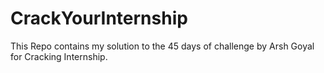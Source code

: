 # CrackYourInternship
This Repo contains my solution to the 45 days of challenge by Arsh Goyal for Cracking Internship.
